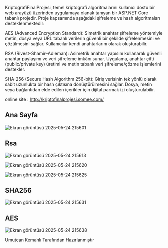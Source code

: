 KriptografiFinalProjesi, temel kriptografi algoritmalarını kullanıcı dostu bir web arayüzü üzerinden uygulamaya olanak tanıyan bir ASP.NET Core tabanlı projedir. Proje kapsamında aşağıdaki şifreleme ve hash algoritmaları desteklenmektedir:

AES (Advanced Encryption Standard):
Simetrik anahtar şifreleme yöntemiyle metin, dosya veya URL tabanlı verilerin güvenli bir şekilde şifrelenmesini ve çözülmesini sağlar. Kullanıcılar kendi anahtarlarını olarak oluşturabilir.

RSA (Rivest–Shamir–Adleman):
Asimetrik anahtar yapısını kullanarak güvenli anahtar paylaşımı ve veri şifreleme imkânı sunar. Uygulama, anahtar çifti (public/private key) üretimi ve metin tabanlı veri şifreleme/çözme işlemlerini destekler.

SHA-256 (Secure Hash Algorithm 256-bit):
Giriş verisinin tek yönlü olarak sabit uzunlukta bir hash çıktısına dönüştürülmesini sağlar. Dosya, metin veya bağlantıdan elde edilen içerikler için dijital parmak izi oluşturulabilir.

online site : http://kriptofinalprojesi.somee.com/
## Ana Sayfa

![Ekran görüntüsü 2025-05-24 215601](https://github.com/user-attachments/assets/a839d233-8305-4b6b-a3db-4effc087aa9b)

## Rsa

![Ekran görüntüsü 2025-05-24 215613](https://github.com/user-attachments/assets/b12e57c2-ec09-4866-9b9f-465bf68c90b5)

![Ekran görüntüsü 2025-05-24 215620](https://github.com/user-attachments/assets/0e0754f8-0f7c-4001-9aff-8c47216e34e2)

![Ekran görüntüsü 2025-05-24 215625](https://github.com/user-attachments/assets/9e0883f5-a6c7-4b48-846d-fe8dd53470f4)

## SHA256

![Ekran görüntüsü 2025-05-24 215631](https://github.com/user-attachments/assets/5bba94e7-576a-46d0-9d50-da63151342e6)

## AES

![Ekran görüntüsü 2025-05-24 215638](https://github.com/user-attachments/assets/3ae9e5b9-e710-46f0-b5a4-6431016ab8b8)

Umutcan Kemahlı Tarafından Hazırlanmıştır
